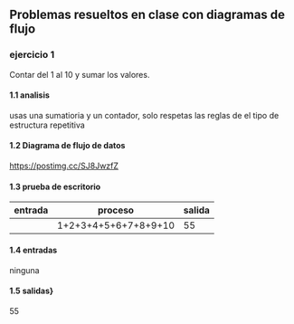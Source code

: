 ## Problemas resueltos en clase con diagramas de flujo
### ejercicio 1
Contar del 1 al 10 y sumar los valores.
#### 1.1 analisis 
usas una sumatioria y un contador, solo respetas las reglas de el tipo de estructura repetitiva
#### 1.2 Diagrama de flujo de datos
https://postimg.cc/SJ8JwzfZ
#### 1.3 prueba de escritorio
|entrada|proceso|salida|
|------------|-------------|----------|
|           |     1+2+3+4+5+6+7+8+9+10     |      55   |

#### 1.4 entradas
ninguna
#### 1.5 salidas}
 55

